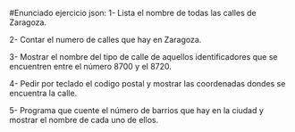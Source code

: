 #Enunciado ejercicio json:
1- Lista el nombre de todas las calles de Zaragoza.

2- Contar el numero de calles que hay en Zaragoza.

3- Mostrar el nombre del tipo de calle de aquellos identificadores que se encuentren entre el número 8700 y el 8720.

4- Pedir por teclado el codigo postal y mostrar las coordenadas dondes se encuentra la calle.

5- Programa que cuente el número de barrios que hay en la ciudad y mostrar el nombre de cada uno de ellos.
